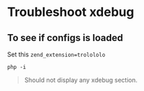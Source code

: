 # Troubleshoot xdebug

## To see if configs is loaded

Set this `zend_extension=trolololo`

```shell
php -i
```
> Should not display any xdebug section.

